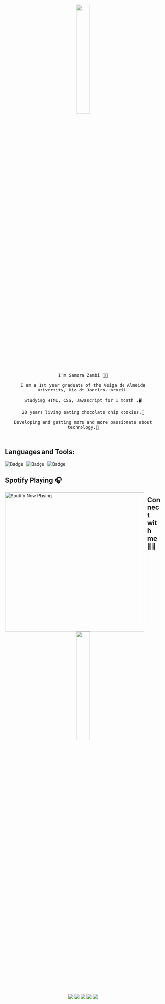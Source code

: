 <p align="center">
  <img src="https://media.giphy.com/media/MeJgB3yMMwIaHmKD4z/giphy.gif" width="30%">
  <br><br>
  <samp>
    I'm Samora Zambi ✊🏿
    <br><br>
    I am a 1st year graduate of the Veiga de Almeida University, Rio de Janeiro.:brazil:
    <br><br>
    Studying HTML, CSS, Javascript for 1 month .🖥️
    <br><br>
    28 years living eating chocolate chip cookies.🍪
    <br><br>
    Developing and getting more and more passionate about technology.💜
  </samp>
</p>

<br>

 ##  Languages and Tools:
  <p align="center" > <img alt="Badge" style="float: left; margin-right: 10px;"  src="https://img.shields.io/badge/html5%20-%23E34F26.svg?&style=for-the-badge&logo=html5&logoColor=white"/>    <img alt="Badge" style="float: left; margin-right: 10px;"  src="https://img.shields.io/badge/css3%20-%231572B6.svg?&style=for-the-badge&logo=css3&logoColor=white"/>      <img alt="Badge" style="float: left; margin-right: 10px;"  src="https://img.shields.io/badge/javascript%20-%23323330.svg?&style=for-the-badge&logo=javascript&logoColor=%23F7DF1E"/>   
  </p> 
<br>

## Spotify Playing 🎧

  
[<img src="https://spotify-now-playing.satyu.vercel.app/api/spotify-playing" alt="Spotify Now Playing" width="450" style="float: left ; margin-right:10px ;" />](https://open.spotify.com/user/12152190147)

## Connect with me 🤝🏾

<p align="center">
  <img src="https://media.giphy.com/media/xWcTtMwGlD8Bi/giphy.gif" width="30%"> 
<br>

<img src="https://img.shields.io/badge/vulcaum2@gmail.com-%23D14836.svg?&style=for-the-badge&logo=gmail&logoColor=white" href="vulcaum2@gmail.com">   
<a  href="https://www.instagram.com/samora_zueira/"><img src="https://img.shields.io/badge/@samora_zueira-%23E4405F.svg?&style=for-the-badge&logo=instagram&logoColor=white"></a>
<a href="https://www.linkedin.com"><img src="https://img.shields.io/badge/Samora Zambi-%230077B5.svg?&style=for-the-badge&logo=linkedin&logoColor=white" ></a>
<a href="https://twitter.com/Samorinh_A"><img src="https://img.shields.io/badge/Samorinh.A-%231DA1F2.svg?&style=for-the-badge&logo=twitter&logoColor=white" /></a>
<a href="https://steamcommunity.com/profiles/76561198083767478"><img src="https://img.shields.io/badge/Steam-%23000000.svg?&style=for-the-badge&logo=steam&logoColor=white" /></a>
</p>
